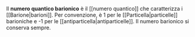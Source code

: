 Il **numero quantico barionico** è il [[numero quantico]] che caratterizza i [[Barione|barioni]]. Per convenzione, è 1 per le [[Particella|particelle]] barioniche e -1 per le [[antiparticella|antiparticelle]]. Il numero barionico si conserva sempre.